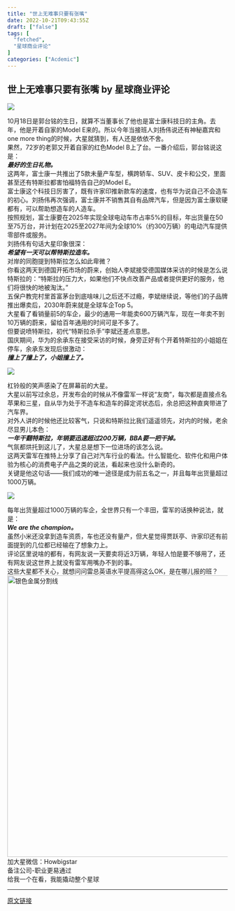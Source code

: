 ```yaml
---
title: "世上无难事只要有张嘴"
date: 2022-10-21T09:43:55Z
draft: ["false"]
tags: [
  "fetched",
  "星球商业评论"
]
categories: ["Acdemic"]
---
```

世上无难事只要有张嘴 by 星球商业评论
------
<div><p data-mpa-powered-by="yiban.io"><img data-ratio="0.57734375" data-s="300,640" data-type="png" data-w="1280" data-src="https://mmbiz.qpic.cn/mmbiz_png/8TxMl1sic8bUbop1fVUbW4lcFypDJMJwLyiaOpicfWKE7mz6rHd1mib8CId8Ol2VD0rFmKSLv23tHIRzhRuobJVTjA/640?wx_fmt=png" src="https://mmbiz.qpic.cn/mmbiz_png/8TxMl1sic8bUbop1fVUbW4lcFypDJMJwLyiaOpicfWKE7mz6rHd1mib8CId8Ol2VD0rFmKSLv23tHIRzhRuobJVTjA/640?wx_fmt=png"></p><section><span>10月18日是郭台铭的生日，就算不当董事长了他也是富士康科技日的主角。去年，他是开着自家的Model E来的。所以今年当接班人刘扬伟说还有神秘嘉宾和one more thing的时候，大星就猜到，有人还是依依不舍。</span></section><section><span>果然，72岁的老郭又开着自家的红色Model B上了台。一番介绍后，郭台铭说这是：</span></section><section><span><em><strong><span>最好的生日礼物。</span></strong></em></span></section><section><span>这两年，富士康一共推出了5款未量产车型，横跨轿车、SUV、皮卡和公交，里面甚至还有特斯拉都害怕福特告自己的Model E。</span></section><section><span>富士康这个科技日厉害了，既有许家印推新款车的速度，也有华为说自己不会造车的初心。刘扬伟再次强调，富士康并不销售其自有品牌汽车，但是因为富士康软硬都有，可以帮助想造车的人造车。</span></section><section><span>按照规划，富士康要在2025年实现全球电动车市占率5%的目标，年出货量在50至75万台，并计划在2025至2027年间为全球10%（约300万辆）的电动汽车提供零部件或服务。</span></section><section><span>刘扬伟有句话大星印象很深：</span></section><section><span><em><strong><span>希望有一天可以帮特斯拉造车。</span></strong></em></span></section><section><span>对岸的同胞提到特斯拉怎么如此卑微？</span></section><section><span>你看这两天到德国开拓市场的蔚来，创始人李斌接受德国媒体采访的时候是怎么说特斯拉的：“特斯拉的压力大，如果他们不快点改善产品或者提供更好的服务，他们将很快的地被淘汰。”</span></section><section><span>五保户教完村里首富茅台到底啥味儿之后还不过瘾，李斌继续说，等他们的子品牌推出爆卖后，2030年蔚来就是全球车企Top 5。</span></section><section><span>大星看了看销量前5的车企，最少的通用一年能卖600万辆汽车，现在一年卖不到10万辆的蔚来，留给百年通用的时间可是不多了。</span></section><section><span>但要说喷特斯拉，初代“特斯拉杀手”李斌还差点意思。</span></section><section><span>国庆期间，华为的余承东在接受采访的时候，身旁正好有个开着特斯拉的小姐姐在停车，余承东发现后很激动：</span></section><section><span><em><strong><span>撞上了撞上了，小姐撞上了。</span></strong></em></span></section><p><img data-ratio="0.8441558441558441" data-w="616" data-src="https://mmbiz.qpic.cn/mmbiz_gif/8TxMl1sic8bUbop1fVUbW4lcFypDJMJwLTrZWoEtJdlahuM18aNlfJBaEUQu3BcyP0DsRSLcwedSeSVfkDtKZpA/640?wx_fmt=gif" src="https://mmbiz.qpic.cn/mmbiz_gif/8TxMl1sic8bUbop1fVUbW4lcFypDJMJwLTrZWoEtJdlahuM18aNlfJBaEUQu3BcyP0DsRSLcwedSeSVfkDtKZpA/640?wx_fmt=gif"></p><section><span>杠铃般的笑声感染了在屏幕前的大星。</span></section><section><span>大星以前写过余总，开发布会的时候从不像雷军一样说“友商”，每次都是直接点名苹果和三星，自从华为处于不造车和造车的薛定谔状态后，余总把这种直爽带进了汽车界。</span></section><section><span>对外人讲的时候他还比较客气，只说和特斯拉比我们遥遥领先，对内的时候，老余尽显男儿本色：</span></section><section><span><em><strong><span>一年干翻特斯拉，年销要迅速超过200万辆，BBA要一把干掉。</span></strong></em></span></section><section><span>气氛都烘托到这儿了，大星总是想下一位进场的该怎么说。</span></section><section><span>这两天雷军在推特上分享了自己对汽车行业的看法。什么智能化、软件化和用户体验为核心的消费电子产品之类的说法，看起来也没什么新奇的。</span></section><section><span>关键是他这句话——我们成功的唯一途径是成为前五名之一，并且每年出货量超过1000万辆。</span></section><p><img data-galleryid="" data-ratio="0.5183150183150184" data-s="300,640" data-type="png" data-w="546" data-src="https://mmbiz.qpic.cn/mmbiz_png/8TxMl1sic8bUbop1fVUbW4lcFypDJMJwLR0LUmTohvOpmZTbOnZbEV94hhylr8icuXIzAlDXm7khbD7qrvkoRiaPA/640?wx_fmt=png" src="https://mmbiz.qpic.cn/mmbiz_png/8TxMl1sic8bUbop1fVUbW4lcFypDJMJwLR0LUmTohvOpmZTbOnZbEV94hhylr8icuXIzAlDXm7khbD7qrvkoRiaPA/640?wx_fmt=png"></p><section><span>每年出货量超过1000万辆的车企，全世界只有一个丰田，雷军的话换种说法，就是：</span></section><section><span><em><strong><span>We are the champion。</span></strong></em></span></section><section><span>虽然小米还没拿到造车资质，车也还没有量产，但大星觉得贾跃亭、许家印还有前面提到的几位都已经输在了想象力上。</span></section><section><span>评论区里说啥的都有，有网友说一天要卖将近3万辆，年轻人怕是要不够用了，还有网友说这世界上就没有雷军用嘴办不到的事。</span></section><section><span>这些大星都不关心，就想问问雷总英语水平提高得这么OK，是在哪儿报的班？</span></section><section><img data-backh="30" data-backw="524" data-before-oversubscription-url="https://mmbiz.qpic.cn/mmbiz_png/kpsiagCLeRJIibFJra24e0CEQyv6vMM3eKAH03EvFleHzv5hUorooP6nYficDJacJaIpFh4JQ6XWMz1MGkZ5ibwXOQ/?wx_fmt=png" data-fileid="100005549" data-ratio="0.05776173285198556" data-type="png" data-w="554" title="银色金属分割线" width="643px" data-src="https://mmbiz.qpic.cn/mmbiz_png/kpsiagCLeRJIibFJra24e0CEQyv6vMM3eKAH03EvFleHzv5hUorooP6nYficDJacJaIpFh4JQ6XWMz1MGkZ5ibwXOQ/640?wx_fmt=png&amp;wxfrom=5&amp;wx_lazy=1&amp;wx_co=1" src="https://mmbiz.qpic.cn/mmbiz_png/kpsiagCLeRJIibFJra24e0CEQyv6vMM3eKAH03EvFleHzv5hUorooP6nYficDJacJaIpFh4JQ6XWMz1MGkZ5ibwXOQ/640?wx_fmt=png&amp;wxfrom=5&amp;wx_lazy=1&amp;wx_co=1"></section><section><span>加</span><span>大星微信：Howbigstar</span></section><section><span>备注公司-职业更易通过</span></section><section><mp-common-profile data-index="0" data-id="MzU3MzgxMjI2Ng==" data-headimg="http://mmbiz.qpic.cn/mmbiz_png/8TxMl1sic8bXZlqJCwbqnonWiaMo8icd1Xk2nGCnicQC4jtnAnkulhiczA0s7B5VB2LLqsw7JzFgiaYRDhlFaNbJkyhw/0?wx_fmt=png" data-nickname="星球商业评论" data-alias="xqnews" data-signature="星球之上无新事" data-origin_num="728" data-isban="0" data-from="2" has-insert-preloading="1"></mp-common-profile></section><section><span>给我一个在看，我能撬动整个星球</span></section><p><mp-style-type data-value="3"></mp-style-type></p></div>  
<hr>
<a href="https://mp.weixin.qq.com/s/A1sJjVi73XDNCOCpc2LVSA",target="_blank" rel="noopener noreferrer">原文链接</a>
